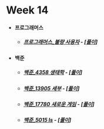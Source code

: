 # Week 14

- #### 프로그래머스

  - ##### [프로그래머스_불량 사용자](https://programmers.co.kr/learn/courses/30/lessons/64064) - [[풀이](https://github.com/catch4/Song/blob/master/week14/bad_user.cpp)]

- #### 백준

  - ##### [백준_4358 생태학](https://www.acmicpc.net/problem/4358) - [[풀이](https://github.com/catch4/Song/blob/master/week14/4358_ecology.cpp)]

  - ##### [백준_13905 세부](https://www.acmicpc.net/problem/13905) - [[풀이](https://github.com/catch4/Song/blob/master/week14/13905_cebu.cpp)]

  - ##### [백준_17780 새로운 게임](https://www.acmicpc.net/problem/17780) - [[풀이](https://github.com/catch4/Song/blob/master/week14/17780_new_game.cpp)]

  - ##### [백준_5015 ls](https://www.acmicpc.net/problem/5015) - [[풀이](https://github.com/catch4/Song/blob/master/week14/5015_ls.cpp)]